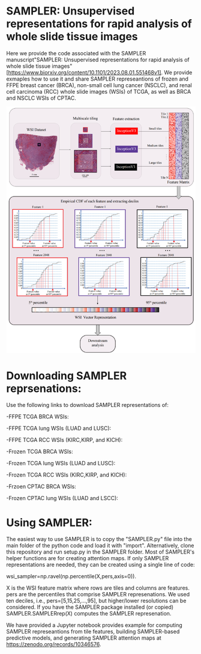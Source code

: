 # SAMPLER: Unsupervised representations for rapid analysis of whole slide tissue images
Here we provide the code associated with the SAMPLER manuscript"SAMPLER: Unsupervised representations for rapid analysis of whole slide tissue images" [https://www.biorxiv.org/content/10.1101/2023.08.01.551468v1]. We provide exmaples how to use it and share SAMPLER represeantions of frozen and FFPE breast cancer (BRCA), non-small cell lung cancer (NSCLC), and renal cell carcinoma (RCC) whole slide images (WSIs) of TCGA, as well as BRCA and NSCLC WSIs of CPTAC.

![SAMPLER overview](https://github.com/TheJacksonLaboratory/SAMPLER/blob/main/mainfig1.png)

# Downloading SAMPLER reprsenations:
Use the following links to download SAMPLER representations of:

-FFPE TCGA BRCA WSIs:

-FFPE TCGA lung WSIs (LUAD and LUSC):

-FFPE TCGA RCC WSIs (KIRC,KIRP, and KICH):

-Frozen TCGA BRCA WSIs:

-Frozen TCGA lung WSIs (LUAD and LUSC):

-Frozen TCGA RCC WSIs (KIRC,KIRP, and KICH):

-Frzoen CPTAC BRCA WSIs:

-Frozen CPTAC lung WSIs (LUAD and LSCC):


# Using SAMPLER:
The easiest way to use SAMPLER is to copy the "SAMPLER.py" file into the main folder of the python code and load it with "import". Alternatively, clone this repository and run setup.py in the SAMPLER folder. Most of SAMPLER's helper functions are for creating attention maps. If only SAMPLER representations are needed, they can be created using a single line of code:

wsi_sampler=np.ravel(np.percentile(X,pers,axis=0)).

X is the WSI feature matrix where rows are tiles and columns are features. pers are the percentiles that comprise SAMPLER represenations. We used ten deciles, i.e., pers=[5,15,25,...,95], but higher/lower resolutions can be considered. If you have the SAMPLER package installed (or copied) SAMPLER.SAMPLERrep(X) computes the SAMPLER represenation.


We have provided a Jupyter notebook provides example for computing SAMPLER represeantions from tile features, building SAMPLER-based predictive models, and generating SAMPLER attention maps at https://zenodo.org/records/10346576.

